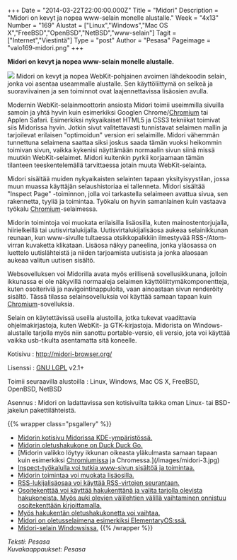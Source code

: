 +++
Date = "2014-03-22T22:00:00.000Z"
Title = "Midori"
Description = "Midori on kevyt ja nopea www-selain monelle alustalle."
Week = "4x13"
Number = "169"
Alustat = ["Linux","Windows","Mac OS X","FreeBSD","OpenBSD","NetBSD","www-selain"]
Tagit = ["Internet","Viestintä"]
Type = "post"
Author = "Pesasa"
Pageimage = "valo169-midori.png"
+++


**Midori on kevyt ja nopea www-selain monelle alustalle.**

![ ](/images/valo169-midori.png "fig:valo169-midori.png") Midori on kevyt ja
nopea WebKit-pohjainen avoimen lähdekoodin selain, jonka voi asentaa
useammalle alustalle. Sen käyttöliittymä on selkeä ja suoraviivainen ja
sen toiminnot ovat laajennettavissa lisäosien avulla.

Modernin WebKit-selainmoottorin ansiosta Midori toimii useimmilla
sivuilla samoin ja yhtä hyvin kuin esimerkiksi Googlen
Chrome/[Chromium](Chromium) tai Applen Safari. Esimerkiksi
nykyaikaiset HTML5 ja CSS3 tekniikat toimivat siis Midorissa hyvin.
Jotkin sivut valitettavasti tunnistavat selaimen mallin ja tarjoilevat
erilaisen "optimoidun" version eri selaimille. Midori vähemmän
tunnettuna selaimena saattaa siksi joskus saada tämän vuoksi heikommin
toimivan sivun, vaikka kykenisi näyttämään normaalin sivun siinä missä
muutkin WebKit-selaimet. Midori kuitenkin pyrkii korjaamaan tämän
tilanteen teeskentelemällä tarvittaessa jotain muuta WebKit-selainta.

Midori sisältää muiden nykyaikaisten selainten tapaan yksityisyystilan,
jossa muun muassa käyttäjän selaushistoriaa ei tallenneta. Midori
sisältää "Inspect Page" -toiminnon, jolla voi tarkastella selaimeen
avattua sivua, sen rakennetta, tyyliä ja toimintaa. Työkalu on hyvin
samanlainen kuin vastaava työkalu
[Chromium](Chromium)-selaimessa.

Midorin toimintoja voi muokata erilaisilla lisäosilla, kuten
mainostentorjujalla, hiirielkeillä tai uutisvirtalukijalla.
Uutisvirtalukijalisäosa aukeaa selainikkunan reunaan, kun www-sivulle
tultaessa otsikkopalkkiin ilmestyvää RSS-/Atom-virran kuvaketta
klikataan. Lisäosa näkyy paneelina, jonka yläosassa on luettelo
uutislähteistä ja niiden tarjoamista uutisista ja jonka alaosaan aukeaa
valitun uutisen sisältö.

Websovelluksen voi Midorilla avata myös erillisenä sovellusikkunana,
jolloin ikkunassa ei ole näkyvillä normaaleja selaimen
käyttöliittymäkomponentteja, kuten osoiteriviä ja navigointinappuloita,
vaan ainoastaan sivun renderöity sisältö. Tässä tilassa
selainsovelluksia voi käyttää samaan tapaan kuin
[Chromium](Chromium)-sovelluksia.

Selain on käytettävissä useilla alustoilla, jotka tukevat vaadittavia
ohjelmakirjastoja, kuten WebKit- ja GTK-kirjastoja. Midorista on
Windows-alustalle tarjolla myös niin sanottu portable-versio, eli
versio, jota voi käyttää vaikka usb-tikulta asentamatta sitä koneelle.

Kotisivu
:   <http://midori-browser.org/>

Lisenssi
:   [GNU LGPL](GNU_LGPL) v2.1+

Toimii seuraavilla alustoilla
:   Linux, Windows, Mac OS X, FreeBSD, OpenBSD, NetBSD

Asennus
:   Midori on ladattavissa sen kotisivuilta taikka oman Linux- tai
    BSD-jakelun pakettilähteistä.

{{% wrapper class="psgallery" %}}
-   [Midorin kotisivu Midorissa KDE-ympäristössä.](/images/midori-1.jpg)
-   [Midorin oletushakukone on Duck Duck Go.](/images/midori-2.jpg)
-   [Midorin valikko löytyy ikkunan oikeasta yläkulmasta samaan tapaan
    kuin esimerkiksi [Chromiumissa](Chromium) ja
    Chromessa.](/images/midori-3.jpg)
-   [Inspect-työkalulla voi tutkia www-sivun sisältöä ja
    toimintaa.](/images/midori-4.jpg)
-   [Midorin toimintaa voi muokata lisäosilla.](/images/midori-5.jpg)
-   [RSS-lukijalisäosaa voi käyttää RSS-virtojen
    seurantaan.](/images/midori-6.jpg)
-   [Osoitekenttää voi käyttää hakukenttänä ja valita tarjolla olevista
    hakukoneista. Myös auki olevien välilehtien välillä vaihtaminen
    onnistuu osoitekenttään kirjoittamalla.](/images/midori-7.jpg)
-   [Myös hakukentän oletushakukonetta voi
    vaihtaa.](/images/midori-8.jpg)
-   [Midori on oletusselaimena esimerkiksi
    ElementaryOS:ssä.](/images/midori-9.jpg)
-   [Midori-selain Windowsissa.](/images/midori-10.jpg)
{{% /wrapper %}}

*Teksti: Pesasa* <br />
*Kuvakaappaukset: Pesasa*


